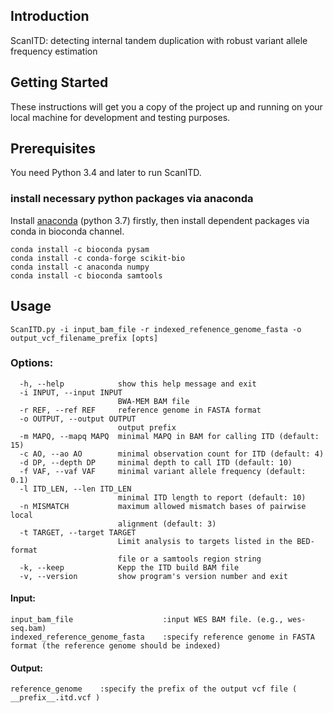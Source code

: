 
Introduction
------------
ScanITD: detecting internal tandem duplication with robust variant allele frequency estimation

Getting Started
----------------
These instructions will get you a copy of the project up and running on your local machine for development and testing purposes.

Prerequisites
----------------
You need Python 3.4 and later to run ScanITD.

### install necessary python packages via anaconda
Install [anaconda](https://www.anaconda.com/download/) (python 3.7) firstly, then install dependent packages via conda in bioconda channel.
```
conda install -c bioconda pysam
conda install -c conda-forge scikit-bio
conda install -c anaconda numpy
conda install -c bioconda samtools
```
Usage
-------------------------
```
ScanITD.py -i input_bam_file -r indexed_refenence_genome_fasta -o output_vcf_filename_prefix [opts]
```

### Options:
```
  -h, --help            show this help message and exit
  -i INPUT, --input INPUT
                        BWA-MEM BAM file
  -r REF, --ref REF     reference genome in FASTA format
  -o OUTPUT, --output OUTPUT
                        output prefix
  -m MAPQ, --mapq MAPQ  minimal MAPQ in BAM for calling ITD (default: 15)
  -c AO, --ao AO        minimal observation count for ITD (default: 4)
  -d DP, --depth DP     minimal depth to call ITD (default: 10)
  -f VAF, --vaf VAF     minimal variant allele frequency (default: 0.1)
  -l ITD_LEN, --len ITD_LEN
                        minimal ITD length to report (default: 10)
  -n MISMATCH           maximum allowed mismatch bases of pairwise local
                        alignment (default: 3)
  -t TARGET, --target TARGET
                        Limit analysis to targets listed in the BED-format
                        file or a samtools region string
  -k, --keep            Kepp the ITD build BAM file
  -v, --version         show program's version number and exit
```  
#### Input:
```	
input_bam_file                    :input WES BAM file. (e.g., wes-seq.bam)
indexed_reference_genome_fasta    :specify reference genome in FASTA format (the reference genome should be indexed)
```
#### Output:
```	
reference_genome    :specify the prefix of the output vcf file ( __prefix__.itd.vcf )
```

  
